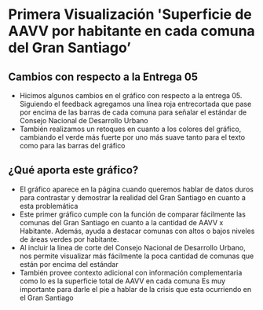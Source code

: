 # Primera Visualización 'Superficie de AAVV por habitante en cada comuna del Gran Santiago’
## Cambios con respecto a la Entrega 05
- Hicimos algunos cambios en el gráfico con respecto a la entrega 05. Siguiendo el feedback agregamos una línea roja entrecortada que pase por encima de las barras de cada comuna para señalar el estándar de Consejo Nacional de Desarrollo Urbano
- También realizamos un retoques en cuanto a los colores del gráfico, cambiando el verde más fuerte por uno más suave tanto para el texto como para las barras del gráfico

## ¿Qué aporta este gráfico?
- El gráfico aparece en la página cuando queremos hablar de datos duros para contrastar y demostrar la realidad del Gran Santiago en cuanto a esta problemática
- Este primer gráfico cumple con la función de comparar fácilmente las comunas del Gran Santiago en cuanto a la cantidad de AAVV x Habitante.
Además, ayuda a destacar comunas con altos o bajos niveles de áreas verdes por habitante.
- Al incluir la línea de corte del Consejo Nacional de Desarrollo Urbano, nos permite visualizar más fácilmente la poca cantidad de comunas que están por encima del estándar
- También provee contexto adicional con información complementaria como lo es la superficie total de AAVV en cada comuna
Es muy importante para darle el pie a hablar de la crisis que esta ocurriendo en el Gran Santiago
